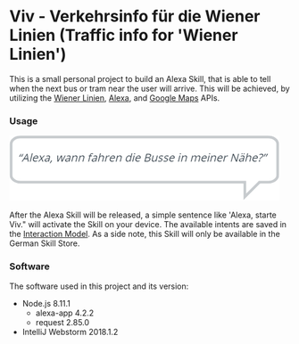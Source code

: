 # Viv - Verkehrsinfo für die Wiener Linien (Traffic info for 'Wiener Linien')

This is a small personal project to build an Alexa Skill, that is able to tell when the next bus or tram near the user will arrive. This will be achieved, by utilizing the [Wiener Linien][WLAPI], [Alexa][AlexaAPI], and [Google Maps][MapsAPI] APIs.

### Usage
![AlexaBubble][AlexaBubble]

After the Alexa Skill will be released, a simple sentence like 'Alexa, starte Viv." will activate the Skill on your device. The available intents are saved in the [Interaction Model][InteractionModel]. As a side note, this Skill will only be available in the German Skill Store.

### Software
The software used in this project and its version:
- Node.js 8.11.1
    - alexa-app 4.2.2
    - request 2.85.0
- IntelliJ Webstorm 2018.1.2

[WLAPI]: https://www.wienerlinien.at/eportal3/ep/channelView.do/pageTypeId/66528/channelId/-48664
[AlexaAPI]: https://developer.amazon.com/de/docs/alexa-voice-service/api-overview.html
[MapsAPI]: https://developers.google.com/maps/?hl=de
[InteractionModel]: https://github.com/Peter0014/Viv/blob/master/interactionModel.json
[AlexaBubble]: https://github.com/Peter0014/Viv/blob/master/AlexaBubble.png?raw=true
